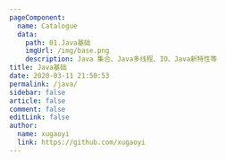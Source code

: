 ```yaml
---
pageComponent:
  name: Catalogue
  data:
    path: 01.Java基础
    imgUrl: /img/base.png
    description: Java 集合、Java多线程、IO、Java新特性等
title: Java基础
date: 2020-03-11 21:50:53
permalink: /java/
sidebar: false
article: false
comment: false
editLink: false
author:
  name: xugaoyi
  link: https://github.com/xugaoyi
---
```

